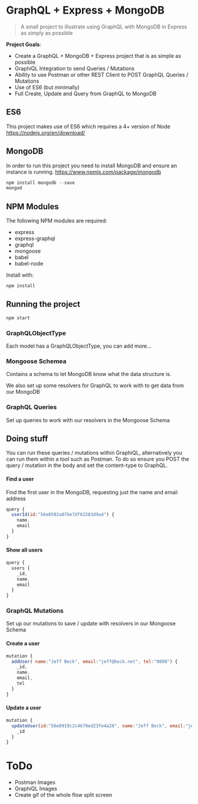 # GraphQL + Express + MongoDB

> A small project to illustrate using GraphQL with MongoDB in Express as simply as possible

__Project Goals__:
* Create a GraphQL + MongoDB + Express project that is as simple as possible
* GraphiQL Integration to send Queries / Mutations
* Ability to use Postman or other REST Client to POST GraphQL Queries / Mutations
* Use of ES6 (but minimally)
* Full Create, Update and Query from GraphQL to MongoDB

## ES6
This project makes use of ES6 which requires a 4+ version of Node https://nodejs.org/en/download/

## MongoDB
In order to run this project you need to install MongoDB and ensure an instance is running.
https://www.npmjs.com/package/mongodb

```js
npm install mongodb --save
mongod
```

## NPM Modules
The following NPM modules are required:

* express
* express-graphql
* graphql
* mongoose
* babel
* babel-node

Install with:

```js
npm install
```

## Running the project
```js
npm start
```


### GraphQLObjectType
Each model has a GraphQLObjectType, you can add more...

### Mongoose Schemea
Contains a schema to let MongoDB know what the data structure is.

We also set up some resolvers for GraphQL to work with to get data from our MongoDB

### GraphQL Queries
Set up queries to work with our resolvers in the Mongoose Schema

## Doing stuff
You can run these queries / mutations within GraphiQL, alternatively you can run them within a tool such as Postman. To do so ensure you POST the query / mutation in the body and set the content-type to GraphQL.

#### Find a user
Find the first user in the MongoDB, requesting just the name and email address
```js
query {
  userId(id:"56e0582a07be7df61583d9a4") {
    name,
    email
  }
}
```
#### Show all users
```js
query {
  users {
    _id,
    name,
    email
  }
}
```
### GraphQL Mutations
Set up our mutations to save / update with resolvers in our Mongoose Schema

#### Create a user
```js
mutation {
  addUser( name:"Jeff Beck", email:"jeff@beck.net", tel:"0800") {
    _id,
    name,
    email,
    tel
  }
}
```

#### Update a user
```js
mutation {
  updateUser(id:"56e0919c2c4670ed23fe4a28", name:"Jeff Beck", email:"jeff@beck.net", tel:"0800 234 231") {
    _id
  }
}
```

# ToDo
* Postman Images
* GraphiQL Images
* Create gif of the whole flow split screen
